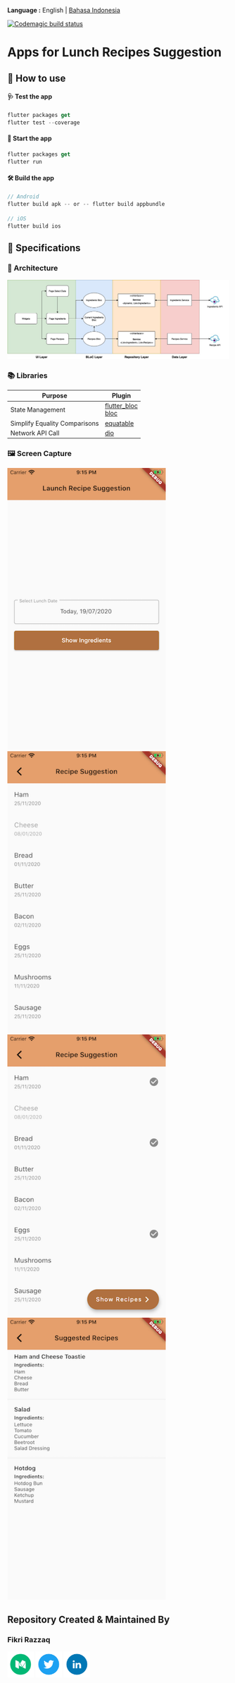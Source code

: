 __Language :__ English | [Bahasa Indonesia](README_ID.md)

[![Codemagic build status](https://api.codemagic.io/apps/5f14bc9a20f1651e4a628154/5f14bc9a20f1651e4a628153/status_badge.svg)](https://codemagic.io/apps/5f14bc9a20f1651e4a628154/5f14bc9a20f1651e4a628153/latest_build)

# Apps for Lunch Recipes Suggestion

## :open_book: How to use

#### :stethoscope: Test the app
```dart
flutter packages get
flutter test --coverage
```

#### :calling: Start the app

```dart
flutter packages get
flutter run
```
#### :hammer_and_wrench: Build the app

```dart
// Android
flutter build apk -- or -- flutter build appbundle

// iOS
flutter build ios
```

## :scroll:	Specifications

### :blue_book:	Architecture
![alt text](screenshot/archictecture.jpg "Architecture")

### :books:	Libraries
| Purpose | Plugin |
| ------ | ------ |
| State Management | [flutter_bloc](https://pub.dev/packages/flutter_bloc)<br/>[bloc](https://pub.dev/packages/bloc)<br/>|
| Simplify Equality Comparisons | [equatable](https://pub.dev/packages/equatable) |
| Network API Call | [dio](https://pub.dev/packages/dio) |

### :framed_picture: Screen Capture

<img src="screenshot/select_date.png" width="360"> <img src="screenshot/ingredients1.png" width="360">
<img src="screenshot/ingredients2.png" width="360"> <img src="screenshot/recipes.png" width="360">

## Repository Created & Maintained By

### Fikri Razzaq

<a href="https://medium.com/@fikrirazzaq"><img src="https://github.com/aritraroy/social-icons/blob/master/medium-icon.png?raw=true" width="60"></a>
<a href="https://twitter.com/fikrirazzaq"><img src="https://github.com/aritraroy/social-icons/blob/master/twitter-icon.png?raw=true" width="60"></a>
<a href="https://linkedin.com/in/fikrirazzaq"><img src="https://github.com/aritraroy/social-icons/blob/master/linkedin-icon.png?raw=true" width="60"></a>

